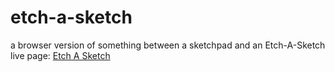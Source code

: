 # etch-a-sketch

a browser version of something between a sketchpad and an Etch-A-Sketch
live page: [Etch A Sketch]('https://wissman77.github.io/etch-a-sketch/')
